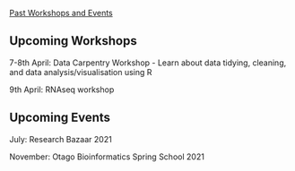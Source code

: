 [Past Workshops and Events](past)

## Upcoming Workshops

7-8th April: Data Carpentry Workshop - Learn about data tidying, cleaning, and data analysis/visualisation using R

9th April: RNAseq workshop

## Upcoming Events

July: Research Bazaar 2021

November: Otago Bioinformatics Spring School 2021